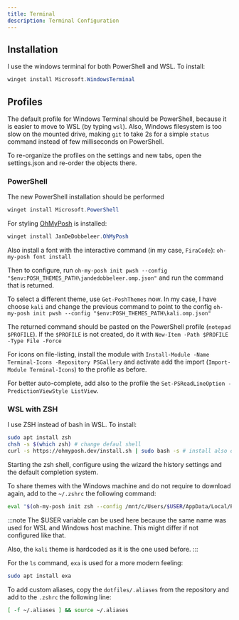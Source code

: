 ```yaml
---
title: Terminal
description: Terminal Configuration
---
```


## Installation

I use the windows terminal for both PowerShell and WSL.
To install:

```powershell
winget install Microsoft.WindowsTerminal
```

## Profiles

The default profile for Windows Terminal should be PowerShell, because it is easier to move to WSL (by typing `wsl`).
Also, Windows filesystem is too slow on the mounted drive, making `git` to take 2s for a simple `status` command
instead of few milliseconds on PowerShell.

To re-organize the profiles on the settings and new tabs, open the settings.json and re-order the objects there.

### PowerShell

The new PowerShell installation should be performed

```powershell
winget install Microsoft.PowerShell
```

For styling [OhMyPosh](https://ohmyposh.dev/) is installed:

```powershell
winget install JanDeDobbeleer.OhMyPosh
```

Also install a font with the interactive command (in my case, `FiraCode`): `oh-my-posh font install`

Then to configure, run `oh-my-posh init pwsh --config "$env:POSH_THEMES_PATH\jandedobbeleer.omp.json"`
and run the command that is returned.

To select a different theme, use `Get-PoshThemes` now.
In my case, I have choose `kali` and change the previous command to point to the config
`oh-my-posh init pwsh --config "$env:POSH_THEMES_PATH\kali.omp.json"`

The returned command should be pasted on the PowerShell profile (`notepad $PROFILE`).
If the `$PROFILE` is not created, do it with `New-Item -Path $PROFILE -Type File -Force`

For icons on file-listing, install the module with `Install-Module -Name Terminal-Icons -Repository PSGallery`
and activate add the import (`Import-Module Terminal-Icons`) to the profile as before.

For better auto-complete, add also to the profile the `Set-PSReadLineOption -PredictionViewStyle ListView`.

### WSL with ZSH

I use ZSH instead of bash in WSL. To install:

```bash
sudo apt install zsh
chsh -s $(which zsh) # change defaul shell
curl -s https://ohmyposh.dev/install.sh | sudo bash -s # install also ohmyposh
```

Starting the zsh shell, configure using the wizard the history settings and the default completion system.

To share themes with the Windows machine and do not require to download again,
add to the `~/.zshrc` the following command:

```bash
eval "$(oh-my-posh init zsh --config /mnt/c/Users/$USER/AppData/Local/Programs/oh-my-posh/themes/kali.omp.json)"
```

:::note
The $USER variable can be used here because the same name was used for WSL and Windows host machine.
This might differ if not configured like that.

Also, the `kali` theme is hardcoded as it is the one used before.
:::

For the `ls` command, `exa` is used for a more modern feeling:

```bash
sudo apt install exa
```

To add custom aliases, copy the `dotfiles/.aliases` from the repository and add to the `.zshrc` the following line:

```bash
[ -f ~/.aliases ] && source ~/.aliases
```